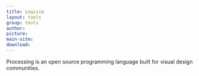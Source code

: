 ```yaml
---
title: Logisim
layout: tools
group: tools
author:
picture:
main-site:
download:
---
```

Processing is an open source programming language built for visual design communities.
